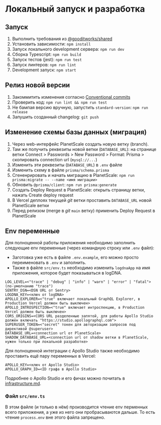 # Локальный запуск и разработка

## Запуск
1. Выполнить требования из [@gooditworks/shared](https://github.com/gooditworks/shared#%D0%B8%D1%81%D0%BF%D0%BE%D0%BB%D1%8C%D0%B7%D0%BE%D0%B2%D0%B0%D0%BD%D0%B8%D0%B5)
2. Установить зависимости: `npm install`
3. Запуск локального development сервера: `npm run dev`
4. Сборка Typescript: `npm run build`
5. Запуск тестов (jest): `npm run test`
6. Запуск линтеров: `npm run lint`
3. Development запуск: `npm start`

## Релиз новой версии
1. Закоммитить изменения согласно [Conventional commits](https://www.conventionalcommits.org)
2. Проверить код: `npm run lint && npm run test`
3. Не бампая версию вручную, запустить `standard-version`: `npm run release`
4. Запушить созданный changelog: `git push`

## Изменение схемы базы данных (миграция)

1. Через web-интерфейс PlanetScale создать новую ветку (branch).
2. Там же получить реквезиты новой ветки (`DATABASE_URL`): на странице ветки Connect > Passwords > New Password > Format: Prisma > скопировать connection url (`mysql://...`)
3. Изменить эти реквезиты (`DATABASE_URL`) в `.env` файле
4. Изменить схему в файле `prisma/schema.prisma`
5. Сгененрировать и начать миграцию в PlanetScale: `npm run prisma:migrate -- --name <имя миграции>`
6. Обновить `@prisma/client`: `npm run prisma:generate`
6. Создать Deploy Request в PlanetScale: открыть страницу ветки, нажать Create deploy request
7. В Vercel деплоях текущей _git_ ветки проставить `DATABASE_URL` новой PlanetScale ветки
8. Перед релизом (merge в _git_ `main` ветку) применить Deploy Request в PlanetScale 

## Env переменные

Для полноценной работы приложения необходимо заполнить следующие env переменные (через командную строку или `.env` файл):

- Заготовка уже есть в файле `.env.example`, его можно просто переименовать в `.env` и заполнить.
- Также в файле `src/env.ts` необходимо изменить `logdnaApp` на имя приложения, которое будет показываться в logDNA.

```
LOG_LEVEL=<"trace" | "debug" | "info" | "warn" | "error" | "fatal"> (по-умолчанию "trace")
SENTRY_DSN=<DSN URL от Sentry>
LOGDNA_KEY=<ключ от logDNA>
APOLLO_EXPLORER=<"true" включает локальный GraphQL Explorer, в Production Vercel должен быть выключен>
APOLLO_INTROSPECTION=<"true" включает интроспекцию, в Production Vercel должен быть выключен>
CORS_ORIGINS=<CORS URL разделенные запятой, для работы Apollo Studio должен включать "https://studio.apollographql.com">
SUPERUSER_TOKEN=<"secret" токен для авторизации запросов под директивой @superuser>
DATABASE_URL=<connection url от PlanetScale>
SHADOW_DATABASE_URL=<connection url от shadow ветки в PlanetScale, нужен только при локальной разработке>
```

Для полноценной интеграции с Apollo Studio также необходимо проставить ещё пару переменных в Vercel:

```
APOLLO_KEY=<ключ от Apollo Studio>
APOLLO_GRAPH_ID=<ID графа в Apollo Studio>
```

Подробнее о Apollo Studio и его фичах можно почитать в [infrastructure.md](docs/infrastructure.md#Apollo%20Studio).

### Файл `src/env.ts`

В этом файле (и только в нём) производится чтение env перменных всего приложения, а уже из него они пробрасываются дальше. То есть чтение `process.env` вне этого файла запрещено.
